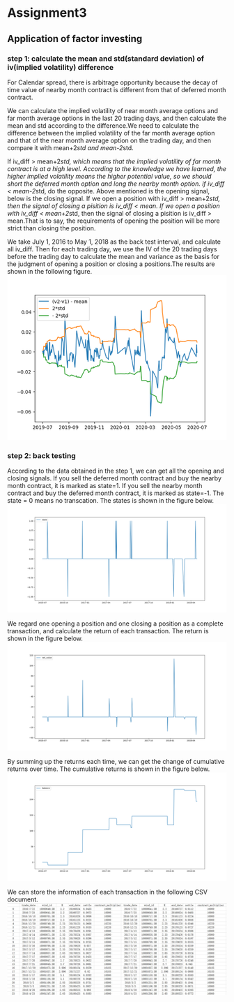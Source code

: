 # Assignment3
## Application of factor investing
### step 1: calculate the mean and std(standard deviation) of iv(implied volatility) difference
For Calendar spread, there is arbitrage opportunity because the decay of time value of  nearby month contract is different from that of deferred month contract.

We can calculate the implied volatility of near month average options and far month average options in the last 20 trading days, and then calculate the mean and std according to the difference.We need to calculate the difference between the implied volatility of the far month average option and that of the near month average option on the trading day, and then compare it with mean+2*std and mean-2*std.

If iv_diff > mean+2*std, which means that the implied volatility of far month contract is at a high level. According to the knowledge we have learned, the higher implied volatility means the higher potential value, so we should short the deferred month option and long the nearby month option.
if iv_diff < mean-2*std, do the opposite.
Above mentioned is the opening signal, below is the closing signal.
If we open a position with iv_diff > mean+2*std, then the signal of closing a pisition is iv_diff < mean. If we open a position with iv_diff < mean+2*std, then the signal of closing a pisition is iv_diff > mean.That is to say, the requirements of opening the position will be more strict than closing the position.

We take July 1, 2016 to May 1, 2018 as the back test interval, and calculate all iv_diff. Then for each trading day, we use the IV of the 20 trading days before the trading day to calculate the mean and variance as the basis for the judgment of opening a position or closing a positions.The results are shown in the following figure.
![Image text](https://github.com/algo21-220040088/Assignment3/blob/main/result/pictures/iv_diff.png)

### step 2: back testing
According to the data obtained in the step 1, we can get all the opening and closing signals. If you sell the deferred month contract and buy the nearby month contract, it is marked as state=1. If you sell the nearby month contract and buy the deferred month contract, it is marked as state=-1. The state = 0 means no transcation. The states is shown in the figure below.
![Image text](https://github.com/algo21-220040088/Assignment3/blob/main/result/pictures/state.png)

We regard one opening a position and one closing a position as a complete transaction, and calculate the return of each transaction. The return is shown in the figure below.
![Image text](https://github.com/algo21-220040088/Assignment3/blob/main/result/pictures/return.png)

By summing up the returns each time, we can get the change of cumulative returns over time. The cumulative returns is shown in the figure below.
![Image text](https://github.com/algo21-220040088/Assignment3/blob/main/result/pictures/balance.png)

We can store the information of each transaction in the following CSV document.
![Image text](https://github.com/algo21-220040088/Assignment3/blob/main/result/data/position.jpg)
